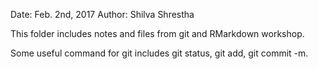 Date: Feb. 2nd, 2017
Author: Shilva Shrestha

This folder includes notes and files from git and RMarkdown workshop.

Some useful command for git includes git status, git add, git commit -m.
